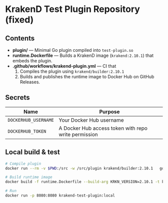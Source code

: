 # KrakenD Test Plugin Repository (fixed)

## Contents
* **plugin/** — Minimal Go plugin compiled into `test-plugin.so`
* **runtime.Dockerfile** — Builds a KrakenD image (`krakend:2.10.1`) that embeds the plugin.
* **.github/workflows/krakend-plugin.yml** — CI that
  1. Compiles the plugin using `krakend/builder:2.10.1`
  2. Builds and publishes the runtime image to Docker Hub on GitHub Releases.

## Secrets
| Name | Purpose |
|------|---------|
| `DOCKERHUB_USERNAME` | Your Docker Hub username |
| `DOCKERHUB_TOKEN`    | A Docker Hub access token with repo write permission |

## Local build & test
```bash
# Compile plugin
docker run --rm -v $PWD:/src -w /src/plugin krakend/builder:2.10.1   go build -trimpath -buildmode=plugin -o /src/.dist/test-plugin.so

# Build runtime image
docker build -f runtime.Dockerfile --build-arg KRKN_VERSION=2.10.1 -t krakend-test-plugin:local .

# Run
docker run -p 8080:8080 krakend-test-plugin:local
```